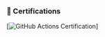 ### 🏅 Certifications

[![GitHub Actions Certification](https://www.credly.com/badges/28bfdb72-4758-4606-a3a2-7e714ec878da/public_url)]
